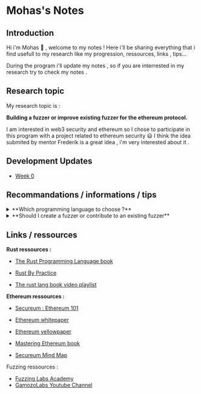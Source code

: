 # Mohas's Notes

## Introduction
Hi i'm Mohas :wave: , welcome to my notes !
Here i'll be sharing everything that i find usefull to my research like my progression, ressources, links , tips...

During the program i'll update my notes , so if you are interrested in my research try to check my notes .

## Research topic

My research topic is :

**Building a fuzzer or improve existing fuzzer for the ethereum protocol.**

I am interested in web3 security and ethereum so I chose to participate in this program with a project related to ethereum security :smiley:
I think the idea submited by mentor Frederik is a great idea , i'm very interested about it .

## Development Updates

- [Week 0](https://hackmd.io/@Mohas/HklrvE3Fh)

## Recommandations / informations / tips

<details>
<summary>**Which programming language to choose ?**</summary>
<br>
Based on my research and some fuzzing experts Go and Rust are the best choices to make a fuzzer.
</details>

<details>
<summary>**Should I create a fuzzer or contribute to an existing fuzzer**</summary>
<br>
It depends on your preference, but according to a feedback contributing to an already existing project seems more doable if you do not have prior skills in fuzzing.
</details>

## Links / ressources

**Rust ressources :**

- [The Rust Programming Language book](https://rust-book.cs.brown.edu/title-page.html)

- [Rust By Practice](https://practice.rs/why-exercise.html)

- [The rust lang book video playlist ](https://www.youtube.com/watch?v=OX9HJsJUDxA&list=PLai5B987bZ9CoVR-QEIN9foz4QCJ0H2Y8&ab_channel=Let%27sGetRusty)

**Ethereum ressources :**

- [Secureum : Ethereum 101](https://secureum.substack.com/p/ethereum-101)

- [Ethereum whitepaper](https://ethereum.org/en/whitepaper/)

- [Ethereum yellowpaper](https://ethereum.github.io/yellowpaper/paper.pdf)

- [Mastering Ethereum book](https://github.com/ethereumbook/ethereumbook)

- [Secureum Mind Map](https://github.com/x676f64/secureum-mind_map)

Fuzzing ressources :

- [Fuzzing Labs Academy](https://academy.fuzzinglabs.com/)
- [GamozoLabs Youtube Channel](https://www.youtube.com/@gamozolabs/featured)